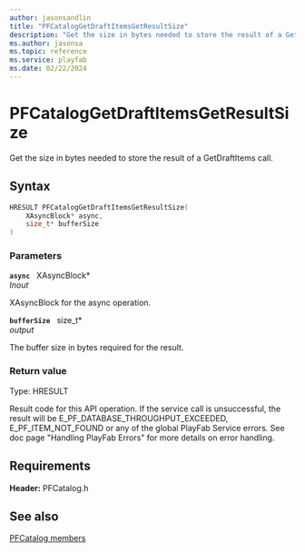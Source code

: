 ```yaml
---
author: jasonsandlin
title: "PFCatalogGetDraftItemsGetResultSize"
description: "Get the size in bytes needed to store the result of a GetDraftItems call."
ms.author: jasonsa
ms.topic: reference
ms.service: playfab
ms.date: 02/22/2024
---
```


# PFCatalogGetDraftItemsGetResultSize  

Get the size in bytes needed to store the result of a GetDraftItems call.  

## Syntax  
  
```cpp
HRESULT PFCatalogGetDraftItemsGetResultSize(  
    XAsyncBlock* async,  
    size_t* bufferSize  
)  
```  
  
### Parameters  
  
**`async`** &nbsp; XAsyncBlock*  
*_Inout_*  
  
XAsyncBlock for the async operation.  
  
**`bufferSize`** &nbsp; size_t*  
*output*  
  
The buffer size in bytes required for the result.  
  
  
### Return value
Type: HRESULT
  
Result code for this API operation. If the service call is unsuccessful, the result will be E_PF_DATABASE_THROUGHPUT_EXCEEDED, E_PF_ITEM_NOT_FOUND or any of the global PlayFab Service errors. See doc page "Handling PlayFab Errors" for more details on error handling.
  
  
## Requirements  
  
**Header:** PFCatalog.h
  
## See also  
[PFCatalog members](../pfcatalog_members.md)  

  
  
